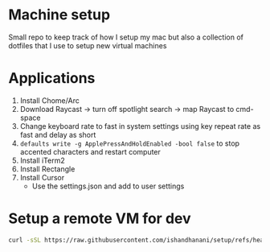# Machine setup

Small repo to keep track of how I setup my mac but also a collection of dotfiles that I use to setup new virtual machines

# Applications

1. Install Chome/Arc 
2. Download Raycast -> turn off spotlight search -> map Raycast to cmd-space
3. Change keyboard rate to fast in system settings using key repeat rate as fast and delay as short
4. `defaults write -g ApplePressAndHoldEnabled -bool false` to stop accented characters and restart computer
5. Install iTerm2 
6. Install Rectangle
7. Install Cursor
    - Use the settings.json and add to user settings

# Setup a remote VM for dev
```bash
curl -sSL https://raw.githubusercontent.com/ishandhanani/setup/refs/heads/main/setup.sh | bash
```